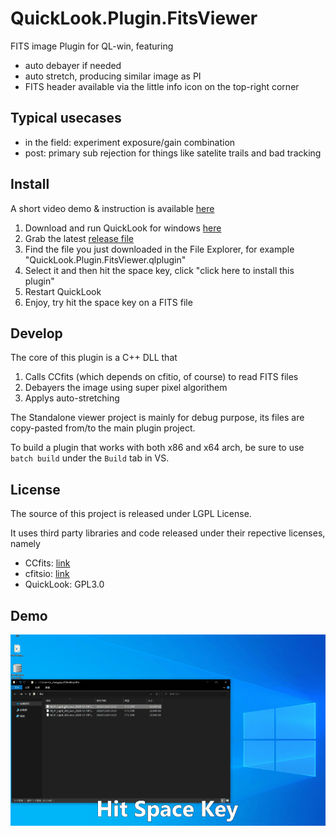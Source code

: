 # QuickLook.Plugin.FitsViewer

FITS image Plugin for QL-win, featuring 
- auto debayer if needed
- auto stretch, producing similar image as PI
- FITS header available via the little info icon on the top-right corner


## Typical usecases
* in the field: experiment exposure/gain combination 
* post: primary sub rejection for things like satelite trails and bad tracking


## Install
A short video demo & instruction is available [here](https://youtu.be/oMexMV3Yx3E)
1. Download and run QuickLook for windows [here](https://github.com/QL-Win/QuickLook)
2. Grab the latest [release file](https://github.com/siyu6974/QuickLook.Plugin.FitsViewer/releases/)
3. Find the file you just downloaded in the File Explorer, for example "QuickLook.Plugin.FitsViewer.qlplugin"
4. Select it and then hit the space key, click "click here to install this plugin"
5. Restart QuickLook
6. Enjoy, try hit the space key on a FITS file

## Develop
The core of this plugin is a C++ DLL that 
1. Calls CCfits (which depends on cfitio, of course) to read FITS files
2. Debayers the image using super pixel algorithem
3. Applys auto-stretching

The Standalone viewer project is mainly for debug purpose, its files are copy-pasted from/to the main plugin project.

To build a plugin that works with both x86 and x64 arch, be sure to use `batch build` under the `Build` tab in VS.

## License

The source of this project is released under LGPL License.

It uses third party libraries and code released under their repective licenses, namely

- CCfits: [link](https://github.com/esrf-bliss/CCfits/blob/master/License.txt)
- cfitsio: [link](https://github.com/healpy/cfitsio/blob/master/License.txt)
- QuickLook: GPL3.0

## Demo
![Demo](demo.gif)
